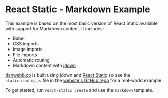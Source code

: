 # React Static - Markdown Example

This example is based on the most basic version of React Static available with support for Markdown content. It includes:
- Babel
- CSS imports
- Image imports
- File imports
- Automatic routing
- Markdown content with [jdown](https://github.com/DanWebb/jdown)

[danwebb.co](https://danwebb.co) is built using jdown and [React Static](https://github.com/nozzle/react-static) so see the `static.config.js` file in the [website's GitHub repo](https://github.com/DanWebb/danwebb.co) for a real-world example.

To get started, run `react-static create` and use the `markdown` template.
